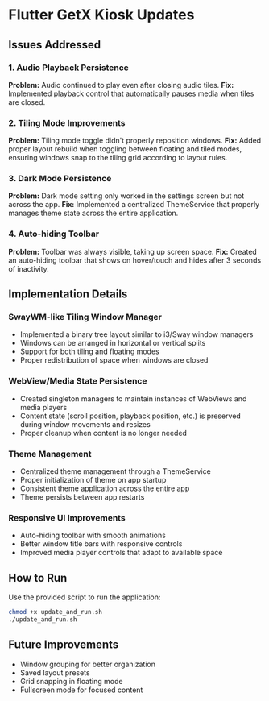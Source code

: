 # Flutter GetX Kiosk Updates

## Issues Addressed

### 1. Audio Playback Persistence
**Problem:** Audio continued to play even after closing audio tiles.
**Fix:** Implemented playback control that automatically pauses media when tiles are closed.

### 2. Tiling Mode Improvements
**Problem:** Tiling mode toggle didn't properly reposition windows.
**Fix:** Added proper layout rebuild when toggling between floating and tiled modes, ensuring windows snap to the tiling grid according to layout rules.

### 3. Dark Mode Persistence
**Problem:** Dark mode setting only worked in the settings screen but not across the app.
**Fix:** Implemented a centralized ThemeService that properly manages theme state across the entire application.

### 4. Auto-hiding Toolbar
**Problem:** Toolbar was always visible, taking up screen space.
**Fix:** Created an auto-hiding toolbar that shows on hover/touch and hides after 3 seconds of inactivity.

## Implementation Details

### SwayWM-like Tiling Window Manager
- Implemented a binary tree layout similar to i3/Sway window managers
- Windows can be arranged in horizontal or vertical splits
- Support for both tiling and floating modes
- Proper redistribution of space when windows are closed

### WebView/Media State Persistence
- Created singleton managers to maintain instances of WebViews and media players
- Content state (scroll position, playback position, etc.) is preserved during window movements and resizes
- Proper cleanup when content is no longer needed

### Theme Management
- Centralized theme management through a ThemeService
- Proper initialization of theme on app startup
- Consistent theme application across the entire app
- Theme persists between app restarts

### Responsive UI Improvements
- Auto-hiding toolbar with smooth animations
- Better window title bars with responsive controls
- Improved media player controls that adapt to available space

## How to Run

Use the provided script to run the application:

```bash
chmod +x update_and_run.sh
./update_and_run.sh
```

## Future Improvements

- Window grouping for better organization
- Saved layout presets
- Grid snapping in floating mode
- Fullscreen mode for focused content